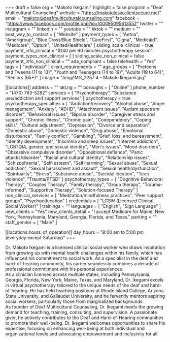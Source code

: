 +++
draft = false
org = "Makoto Ikegami"
highlight = false
program = "Deaf Multicultural Counseling"
website = "https://makotolcsw.clientsecure.me/"
email = "makoto@deafmulticulturalcounseling.com"
facebook = "https://www.facebook.com/profile.php?id=100095095613552"
twitter = ""
instagram = ""
linkedin = ""
youtube = ""
tiktok = ""
medium = ""
best_way_to_contact = [ "Website" ]
payment_types = [
  "Aetna",
  "Amerigroup",
  "Blue Cross/Blue Shield",
  "CareFirst",
  "Cigna",
  "Medicaid",
  "Medicare",
  "Optum",
  "UnitedHealthcare"
]
sliding_scale_clinical = true
payment_info_clinical = "$140 per 60 minutes psychotherapy session"
payment_types_non_clinical = [ ]
sliding_scale_non_clinical = false
payment_info_non_clinical = ""
ada_compliant = false
telehealth = "Yes"
tags = [ "individual" ]
client_requirements = ""
age_groups = [
  "Preteens and Tweens (11 to 13)",
  "Youth and Teenagers (14 to 19)",
  "Adults (19 to 64)",
  "Seniors (65+)"
]
image = "/img/IMG_2257 4 - Makoto Ikegami.jpg"

[[locations]]
address = ""
latLng = ""
boroughs = [ "Online" ]
phone_number = "(470) 763-5282"
services = [
  "Psychotherapy",
  "Substance use/addiction and support services"
]
psychotherapy = true
psychotherapy_specialties = [
  "Addiction/recovery",
  "Alcohol abuse",
  "Anger management",
  "Anxiety",
  "ADHD",
  "Attachment issues",
  "Autism spectrum disorder",
  "Behavioral issues",
  "Bipolar disorder",
  "Caregiver stress and support",
  "Chronic illness",
  "Chronic pain",
  "Codependency",
  "Coping skills",
  "Cultural adjustment",
  "Depression",
  "Divorce and separation",
  "Domestic abuse",
  "Domestic violence",
  "Drug abuse",
  "Emotional disturbance",
  "Family conflict",
  "Gambling",
  "Grief, loss, and bereavement",
  "Identity development",
  "Insomnia and sleep issues",
  "Internet addiction",
  "LGBTQIA, gender, and sexual identity",
  "Men's issues",
  "Mood disorders",
  "Obsessive compulsive disorder",
  "Oppositional defiance",
  "Panic attacks/disorder",
  "Racial and cultural identity",
  "Relationship issues",
  "Schizophrenia",
  "Self-esteem",
  "Self-harming",
  "Sexual abuse",
  "Sexual addiction",
  "Sexual harassment and assault",
  "Sexual health/dysfunction",
  "Spirituality",
  "Stress",
  "Substance abuse",
  "Suicidal ideation",
  "Teen violence",
  "Trauma/PTSD"
]
psychotherapy_types = [
  "Cognitive Behavioral Therapy",
  "Couples Therapy",
  "Family therapy",
  "Group therapy",
  "Trauma-informed",
  "Supportive Therapy",
  "Solution-focused Therapy"
]
non_clinical_services = [
  "Meditation/mindfulness practices",
  "Peer support groups",
  "Psychoeducation"
]
credentials = [ "LCSW (Licensed Clinical Social Worker)" ]
trainings = ""
languages = [ "English", "Sign Language" ]
new_clients = "Yes"
new_clients_detail = "I accept Medicare for Maine, New York, Pennsylvania, Maryland, Georgia, Florida, and Texas."
parking = ""
staff_gender = [ "Male" ]

  [[locations.hours_of_operation]]
  day_hours = "8:00 am to 5:00 pm (everyday except Saturday)"
+++

Dr. Makoto Ikegami is a licensed clinical social worker who draws inspiration from growing up with mental health challenges within his family, which has influenced his commitment to social work. As a specialist in the deaf and hard-of-hearing community, his career seamlessly combines a decade of professional commitment with his personal experiences. <br>
As a clinician licensed across multiple states, including Pennsylvania, Georgia, Florida, New York, Maine, Texas, and Maryland, Dr. Ikegami excels in virtual psychotherapy tailored to the unique needs of the deaf and hard-of-hearing. He has held teaching positions at Rhode Island College, Arizona State University, and Gallaudet University, and he fervently mentors aspiring social workers, particularly those from marginalized backgrounds. <br>
As founder of Deaf Multicultural Counseling, Dr. Ikegami meets the growing demand for teaching, training, consulting, and supervision. A passionate giver, he actively contributes to the Deaf and Hard-of-Hearing communities to promote their well-being. Dr. Ikegami welcomes opportunities to share his expertise, focusing on enhancing well-being at both individual and organizational levels and advocating empowerment and inclusivity for all.
